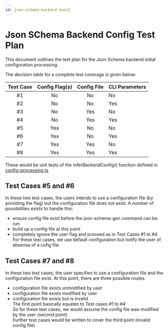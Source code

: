```yaml
---
id: json-schema-backend-test2
---
```


# Json SChema Backend Config Test Plan
This document outlines the test plan for the 
Json Schema backend initial configuration processing.

The decision table for a complete test coverage is given below:

| Test Case | Config Flag(s) | Config File | CLI Parameters |
|:---------:|:--------------:|:-----------:|:---------------|
|    #1     |       No       |     No      | No             |
|    #2     |       No       |     No      | Yes            | 
|    #3     |       No       |     Yes     | No             |
|    #4     |       No       |     Yes     | Yes            |
|    #5     |      Yes       |     No      | No             |
|    #6     |      Yes       |     No      | Yes            |
|    #7     |      Yes       |     Yes     | No             |
|    #8     |      Yes       |     Yes     | Yes            |


These would be unit tests of the inferBackendConfig() function defined in
[config-processing.ts](../../../cli2/config-processing.ts)

## Test Cases #5 and #6
In these two test cases, the users intends to use a configuration
file (by providing the flag) but the configuration file does not 
exist. A number of possibilities exists to handle this:
* ensure config file exist before the json-schema-gen command can be run
* build up a config file at this point
* completely ignore the user flag and proceed as in Test Cases #1 to #4 \
For these test cases, we use default configuration but
notify the user of absense of a cofig file


## Test Cases #7 and #8
In these two test cases, the user specifies to use a 
configuration file and the configuration file exist.
At this point, there are three possible routes.
* configuration file exists unmodified by user
* configuration file exists modified by user
* configuration file exists but is invalid \
The first point basically equates to Test cases #1 to #4 \
So for these test cases, we would assume the config file
was modified by the user (second point) \
Further test cases would be written to cover the third
point (invalid config file)